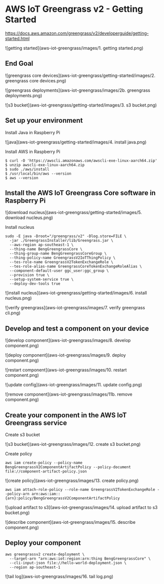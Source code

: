 # AWS IoT Greengrass v2 - Getting Started

https://docs.aws.amazon.com/greengrass/v2/developerguide/getting-started.html

![getting started](aws-iot-greengrass/images/1. getting started.png)

## End Goal

![greengrass core devices](aws-iot-greengrass/getting-started/images/2. greengrass core devices.png)

![greengrass deployments](aws-iot-greengrass/images/2b. greengrass deployments.png)

![s3 bucket](aws-iot-greengrass/getting-started/images/3. s3 bucket.png)

## Set up your environment

Install Java in Raspberry Pi

![java](aws-iot-greengrass/getting-started/images/4. install java.png)

Install AWS in Raspberry Pi

```shell
$ curl -O 'https://awscli.amazonaws.com/awscli-exe-linux-aarch64.zip'
$ unzip awscli-exe-linux-aarch64.zip
$ sudo ./aws/install
$ /usr/local/bin/aws --version
$ aws --version
```

## Install the AWS IoT Greengrass Core software in Raspberry Pi

![download nucleus](aws-iot-greengrass/getting-started/images/5. download nucleus.png)

Install nucleus

```shell
sudo -E java -Droot="/greengrass/v2" -Dlog.store=FILE \
  -jar ./GreengrassInstaller/lib/Greengrass.jar \
  --aws-region ap-southeast-1 \
  --thing-name BengGreengrassCore \
  --thing-group-name BengGreengrassCoreGroup \
  --thing-policy-name GreengrassV2IoTThingPolicy \
  --tes-role-name GreengrassV2TokenExchangeRole \
  --tes-role-alias-name GreengrassCoreTokenExchangeRoleAlias \
  --component-default-user ggc_user:ggc_group \
  --provision true \
  --setup-system-service true \
  --deploy-dev-tools true
```

![install nucleus](aws-iot-greengrass/getting-started/images/6. install nucleus.png)

![verify greengrass](aws-iot-greengrass/images/7. verify greengrass cli.png)

## Develop and test a component on your device

![develop component](aws-iot-greengrass/images/8. develop component.png)

![deploy component](aws-iot-greengrass/images/9. deploy component.png)

![restart component](aws-iot-greengrass/images/10. restart component.png)

![update config](aws-iot-greengrass/images/11. update config.png)

![remove component](aws-iot-greengrass/images/11b. remove component.png)

## Create your component in the AWS IoT Greengrass service

Create s3 bucket


![s3 bucket](aws-iot-greengrass/images/12. create s3 bucket.png)

Create policy

```shell
aws iam create-policy --policy-name BengGreengrassV2ComponentArtifactPolicy --policy-document file://component-artifact-policy.json
```

![create policy](aws-iot-greengrass/images/13. create policy.png)

```shell
aws iam attach-role-policy --role-name GreengrassV2TokenExchangeRole --policy-arn arn:aws:iam::{arn}:policy/BengGreengrassV2ComponentArtifactPolicy
```

![upload artifact to s3](aws-iot-greengrass/images/14. upload artifact to s3 bucket.png)

![describe component](aws-iot-greengrass/images/15. describe component.png)

## Deploy your component

```shell
aws greengrassv2 create-deployment \
  --target-arn "arn:aws:iot:region:arn:thing BengGreengrassCore" \
  --cli-input-json file://hello-world-deployment.json \
  --region ap-southeast-1
```
![tail log](aws-iot-greengrass/images/16. tail log.png)